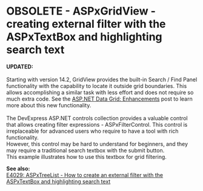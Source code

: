 # OBSOLETE - ASPxGridView - creating external filter with the ASPxTextBox and highlighting search text


<p><strong>UPDATED:<br /></strong><br />Starting with version 14.2, GridView provides the built-in Search / Find Panel functionality with the capability to locate it outside grid boundaries. This allows accomplishing a similar task with less effort and does not require so much extra code. See the <a href="https://community.devexpress.com/blogs/aspnet/archive/2014/11/19/asp-net-data-grid-enhancements-coming-soon-in-v14-2.aspx">ASP.NET Data Grid: Enhancements</a> post to learn more about this new functionality.<br /><br />The DevExpress ASP.NET controls collection provides a valuable control that allows creating filter expressions - ASPxFilterControl. This control is irreplaceable for advanced users who require to have a tool with rich functionality.<br /> However, this control may be hard to understand for beginners, and they may require a traditional search textbox with the submit button.<br /> This example illustrates how to use this textbox for grid filtering.</p>
<p><strong>See also:</strong><strong><br /> </strong><a href="https://www.devexpress.com/Support/Center/p/E4029">E4029: ASPxTreeList - How to create an external filter with the ASPxTextBox and highlighting search text</a></p>

<br/>


